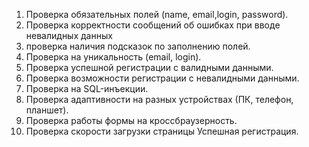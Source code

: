 1. Проверка обязательных полей (name, email,login, password).
2. Проверка корректности сообщений об ошибках при вводе невалидных данных
3. проверка наличия подсказок по заполнению полей.
4. Проверка на уникальность (email, login).
5. Проверка успешной регистрации с валидными данными.
6. Проверка возможности регистрации с невалидными данными.
7. Проверка на SQL-инъекции.
7. Проверка адаптивности на разных устройствах (ПК, телефон, планшет).
8. Проверка работы формы на кроссбраузерность.
9. Проверка скорости загрузки страницы Успешная регистрация. 